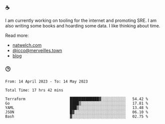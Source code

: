 ### ☕

I am currently working on tooling for the internet and promoting SRE. I am also writing some books and hoarding some data. I like thinking about time. 

Read more:

 - [natwelch.com](https://natwelch.com)
 - [@icco@merveilles.town](https://merveilles.town/@icco)
 - [blog](https://writing.natwelch.com)

### 🕒

<!--START_SECTION:waka-->

```text
From: 14 April 2023 - To: 14 May 2023

Total Time: 17 hrs 42 mins

Terraform                    █████████████▓░░░░░░░░░░░   54.42 %
Go                           ████▒░░░░░░░░░░░░░░░░░░░░   17.81 %
YAML                         ███▒░░░░░░░░░░░░░░░░░░░░░   13.48 %
JSON                         █▓░░░░░░░░░░░░░░░░░░░░░░░   06.10 %
Bash                         ▓░░░░░░░░░░░░░░░░░░░░░░░░   02.75 %
```

<!--END_SECTION:waka-->
